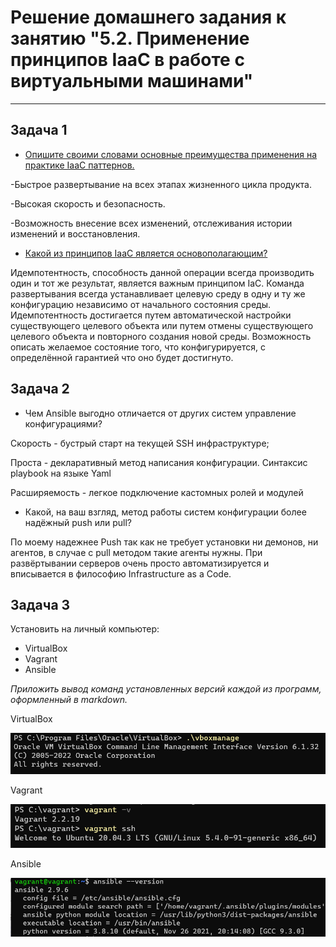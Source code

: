 # Решение домашнего задания к занятию "5.2. Применение принципов IaaC в работе с виртуальными машинами"

---

## Задача 1

- <u>Опишите своими словами основные преимущества применения на практике IaaC паттернов.</u>

-Быстрое развертывание на всех этапах жизненного цикла продукта.

-Высокая скорость и безопасность.

-Возможность внесение всех изменений, отслеживания истории изменений и восстановления.


- <u>Какой из принципов IaaC является основополагающим?</u>

Идемпотентность, способность данной операции всегда производить один и тот же результат, является важным принципом IaC. Команда развертывания всегда устанавливает целевую среду в одну и ту же конфигурацию независимо от начального состояния среды. 
Идемпотентность достигается путем автоматической настройки существующего целевого объекта или путем отмены существующего целевого объекта и повторного создания новой среды. Возможность описать желаемое состояние того, что  конфигурируется, с определённой гарантией что оно будет достигнуто.

## Задача 2

- Чем Ansible выгодно отличается от других систем управление конфигурациями?

Скорость - бустрый старт на текущей SSH инфраструктуре;

Проста - декларативный метод написания конфигурации. Синтаксис playbook на языке Yaml

Расширяемость - легкое подключение кастомных ролей и модулей

- Какой, на ваш взгляд, метод работы систем конфигурации более надёжный push или pull?

По моему надежнее Push так как не требует установки ни демонов, ни агентов, в случае с pull методом такие агенты нужны.
При развёртывании серверов очень просто автоматизируется и вписывается в философию Infrastructure as a Code.

## Задача 3

Установить на личный компьютер:

- VirtualBox
- Vagrant
- Ansible

*Приложить вывод команд установленных версий каждой из программ, оформленный в markdown.*

VirtualBox

![img.png](https://github.com/mksamm/DEVSYS-PDC-3-Maxim-Samokhin/blob/main/%D0%92%D0%B5%D1%80%D1%81%D0%B8%D1%8FVbox.PNG)


Vagrant


![img.png](https://github.com/mksamm/DEVSYS-PDC-3-Maxim-Samokhin/blob/main/%D0%92%D0%B5%D1%80%D1%81%D0%B8%D1%8F%20Vagrant.PNG)


Ansible

![img.png](https://github.com/mksamm/DEVSYS-PDC-3-Maxim-Samokhin/blob/main/%D0%92%D0%B5%D1%80%D1%81%D0%B8%D1%8F%20Ansible.PNG)

